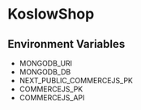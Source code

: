 # KoslowShop

## Environment Variables

- MONGODB_URI
- MONGODB_DB
- NEXT_PUBLIC_COMMERCEJS_PK
- COMMERCEJS_PK
- COMMERCEJS_API
